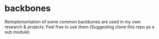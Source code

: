 # backbones

Reimplementation of some common backbones are used in my own research & projects.
Feel free to use them (Suggesting clone this repo as a sub module)

